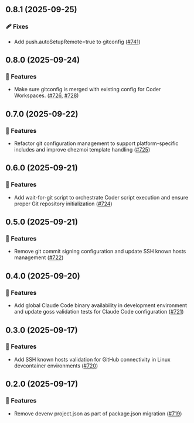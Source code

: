 ## 0.8.1 (2025-09-25)

### 🩹 Fixes

- Add push.autoSetupRemote=true to gitconfig ([#741](https://github.com/vgijssel/setup/pull/741))

## 0.8.0 (2025-09-24)

### 🚀 Features

- Make sure gitconfig is merged with existing config for Coder Workspaces. ([#726](https://github.com/vgijssel/setup/pull/726), [#728](https://github.com/vgijssel/setup/issues/728))

## 0.7.0 (2025-09-22)

### 🚀 Features

- Refactor git configuration management to support platform-specific includes and improve chezmoi template handling ([#725](https://github.com/vgijssel/setup/pull/725))

## 0.6.0 (2025-09-21)

### 🚀 Features

- Add wait-for-git script to orchestrate Coder script execution and ensure proper Git repository initialization ([#724](https://github.com/vgijssel/setup/pull/724))

## 0.5.0 (2025-09-21)

### 🚀 Features

- Remove git commit signing configuration and update SSH known hosts management ([#722](https://github.com/vgijssel/setup/pull/722))

## 0.4.0 (2025-09-20)

### 🚀 Features

- Add global Claude Code binary availability in development environment and update goss validation tests for Claude Code configuration ([#721](https://github.com/vgijssel/setup/pull/721))

## 0.3.0 (2025-09-17)

### 🚀 Features

- Add SSH known hosts validation for GitHub connectivity in Linux devcontainer environments ([#720](https://github.com/vgijssel/setup/pull/720))

## 0.2.0 (2025-09-17)

### 🚀 Features

- Remove devenv project.json as part of package.json migration ([#719](https://github.com/vgijssel/setup/pull/719))